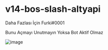 # v14-bos-slash-altyapi
Daha Fazlası İçin Furki#0001

Bunu Açmayı Unutmayın Yoksa Bot Aktif Olmaz 

![image](https://user-images.githubusercontent.com/74312970/186233827-c764d6a0-1c55-4530-b297-b8bb30af435a.png)


